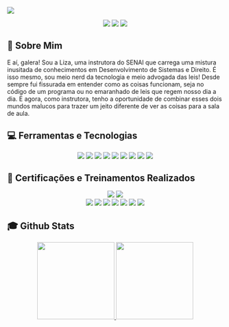 <img src="https://github.com/LiihDev/Liihdev/blob/main/LIZA%20FRAN%C3%87A.png"></a><br>
<div align="center">
<a href="https://instagram.com/franca_liih" target="_blank"><img src="https://img.shields.io/badge/-Instagram-252422?style=for-the-badge&logo=instagram&logoColor=white" target="_blank"></a>
<a href = "mailto:liihdevfranca@gmail"><img src="https://img.shields.io/badge/Gmail-252422?style=for-the-badge&logo=gmail&logoColor=white" target="_blank"></a>
<a href="https://www.linkedin.com/in/lizdevfranca" target="_blank"><img src="https://img.shields.io/badge/-LinkedIn-252422?style=for-the-badge&logo=linkedin&logoColor=white" target="_blank"></a> </div>

## :raising_hand: Sobre Mim

E aí, galera! Sou a Liza, uma instrutora do SENAI que carrega uma mistura inusitada de conhecimentos em Desenvolvimento de Sistemas e Direito. É isso mesmo, sou meio nerd da tecnologia e meio advogada das leis! Desde sempre fui fissurada em entender como as coisas funcionam, seja no código de um programa ou no emaranhado de leis que regem nosso dia a dia. E agora, como instrutora, tenho a oportunidade de combinar esses dois mundos malucos para trazer um jeito diferente de ver as coisas para a sala de aula.
 
## 💻 Ferramentas e Tecnologias
<div align="center">
 <img src="https://img.shields.io/badge/Canva-252422?style=for-the-badge&logo=canva&logoColor=white" target="_blank"></a>
<img src="https://img.shields.io/badge/CSS3-252422?style=for-the-badge&logo=css3&logoColor=white" target="_blank"></a>
 <img src="https://img.shields.io/badge/Figma-252422?style=for-the-badge&logo=figma&logoColor=white" target="_blank"></a>
<img src="https://img.shields.io/badge/Git-252422?style=for-the-badge&logo=git&logoColor=white"></a>
<img src="https://img.shields.io/badge/Github-252422?style=for-the-badge&logo=github&logoColor=white" target="_blank"></a>
<img src="https://img.shields.io/badge/HTML5-252422?style=for-the-badge&logo=html5&logoColor=white" target="_blank"></a>
<img src="https://img.shields.io/badge/JavaScript-252422?style=for-the-badge&logo=javascript&logoColor=white" target="_blank"></a>
<img src="https://img.shields.io/badge/PowerBI-252422?style=for-the-badge&logo=powerbi&logoColor=white" target="_blank"></a>
<img src="https://img.shields.io/badge/Trello-252422?style=for-the-badge&logo=Trello&logoColor=white" target="_blank"></a>
</div>

## 🚀 Certificações e Treinamentos Realizados
<div align="center">
<img src="https://img.shields.io/badge/AI900-252422?style=for-the-badge&logo=microsoftazure&logoColor=white" target="_blank"></a>
<img src="https://img.shields.io/badge/GCP-252422?style=for-the-badge&logo=googlecloud&logoColor=white" target="_blank"></a>
</div>
<div align="center">
<img src="https://img.shields.io/badge/AWS-252422?style=for-the-badge&logo=awsamazon&logoColor=white" target="_blank"></a>
<img src="https://img.shields.io/badge/AI900-252422?style=for-the-badge&logo=microsoftazure&logoColor=white" target="_blank"></a>
<img src="https://img.shields.io/badge/AZ900-252422?style=for-the-badge&logo=microsoftazure&logoColor=white" target="_blank"></a>
<img src="https://img.shields.io/badge/DP900-252422?style=for-the-badge&logo=microsoftazure&logoColor=white" target="_blank"></a>
<img src="https://img.shields.io/badge/GCP 900-252422?style=for-the-badge&logo=googlecloud&logoColor=white" target="_blank"></a>
<img src="https://img.shields.io/badge/GCP AI 900-252422?style=for-the-badge&logo=googlecloud&logoColor=white" target="_blank"></a>
 <img src="https://img.shields.io/badge/GCP Engineer-252422?style=for-the-badge&logo=googlecloud&logoColor=white" target="_blank"></a>

</div>

## :mortar_board: Github Stats
<div align="center">
<a href="https://github.com/LiihDev">
<img height="180em" src="https://github-readme-stats.vercel.app/api?username=LiihDev&show_icons=true&theme=dark&include_all_commits=true&count_private=true"/>
<img height="180em" src="https://github-readme-stats.vercel.app/api/top-langs/?username=LiihDev&layout=compact&langs_count=7&theme=dark"/>
</div> 
